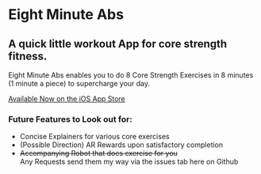 # Eight Minute Abs

## A quick little workout App for core strength fitness.
Eight Minute Abs enables you to do 8 Core Strength Exercises in 8 minutes (1 minute a piece) to supercharge your day.  
 
[Available Now on the iOS App Store](https://itunes.apple.com/us/app/eight-minute-abs/id1416851451?mt=8)

### Future Features to Look out for:
- Concise Explainers for various core exercises
- (Possible Direction) AR Rewards upon satisfactory completion
- ~~Accompanying Robot that does exercise for you~~    
Any Requests send them my way via the issues tab here on Github
